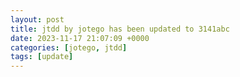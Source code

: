 ```yaml
---
layout: post
title: jtdd by jotego has been updated to 3141abc
date: 2023-11-17 21:07:09 +0000
categories: [jotego, jtdd]
tags: [update]
---
```


